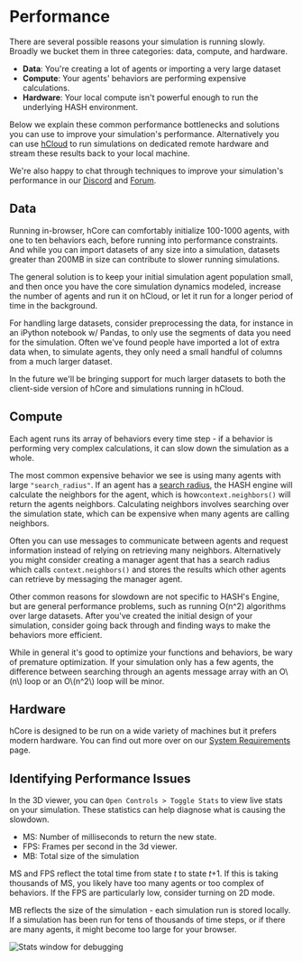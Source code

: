 # Performance

There are several possible reasons your simulation is running slowly. Broadly we bucket them in three categories: data, compute, and hardware.

* **Data**: You're creating a lot of agents or importing a very large dataset
* **Compute**: Your agents' behaviors are performing expensive calculations.
* **Hardware**: Your local compute isn't powerful enough to run the underlying HASH environment.

Below we explain these common performance bottlenecks and solutions you can use to improve your simulation's performance. Alternatively you can use [hCloud](../creating-simulations/h.cloud.md) to run simulations on dedicated remote hardware and stream these results back to your local machine.

We're also happy to chat through techniques to improve your simulation's performance in our [Discord](https://discord.gg/S3GfQaDbrM) and [Forum](https://community.hash.ai/).

## Data

Running in-browser, hCore can comfortably initialize 100-1000 agents, with one to ten behaviors each, before running into performance constraints. And while you can import datasets of any size into a simulation, datasets greater than 200MB in size can contribute to slower running simulations.

The general solution is to keep your initial simulation agent population small, and then once you have the core simulation dynamics modeled, increase the number of agents and run it on hCloud, or let it run for a longer period of time in the background.

For handling large datasets, consider preprocessing the data, for instance in an iPython notebook w/ Pandas, to only use the segments of data you need for the simulation. Often we've found people have imported a lot of extra data when, to simulate agents, they only need a small handful of columns from a much larger dataset.

<Hint style="info">
In the future we'll be bringing support for much larger datasets to both the client-side version of hCore and simulations running in hCloud.
</Hint>

## Compute

Each agent runs its array of behaviors every time step - if a behavior is performing very complex calculations, it can slow down the simulation as a whole.

The most common expensive behavior we see is using many agents with large `"search_radius"`. If an agent has a [search radius](../creating-simulations/anatomy-of-an-agent/context.md#neighbors), the HASH engine will calculate the neighbors for the agent, which is how`context.neighbors()` will return the agents neighbors. Calculating neighbors involves searching over the simulation state, which can be expensive when many agents are calling neighbors. 

Often you can use messages to communicate between agents and request information instead of relying on retrieving many neighbors. Alternatively you might consider creating a manager agent that has a search radius which calls `context.neighbors()` and stores the results which other agents can retrieve by messaging the manager agent.

Other common reasons for slowdown are not specific to HASH's Engine, but are general performance problems, such as running O\(n^2\) algorithms over large datasets. After you've created the initial design of your simulation, consider going back through and finding ways to make the behaviors more efficient.

<Hint style="info">
While in general it's good to optimize your functions and behaviors, be wary of premature optimization. If your simulation only has a few agents, the difference between searching through an agents message array with an O\(n\) loop or an O\(n^2\) loop will be minor.
</Hint>

## Hardware

hCore is designed to be run on a wide variety of machines but it prefers modern hardware. You can find out more over on our [System Requirements](https://docs.hash.ai/core/extra/specs-requirements) page.

## Identifying Performance Issues

In the 3D viewer, you can `Open Controls > Toggle Stats` to view live stats on your simulation. These statistics can help diagnose what is causing the slowdown.

* MS: Number of milliseconds to return the new state.
* FPS: Frames per second in the 3d viewer.
* MB: Total size of the simulation

MS and FPS reflect the total time from state _t_ to state _t_+1. If this is taking thousands of MS, you likely have too many agents or too complex of behaviors. If the FPS are particularly low, consider turning on 2D mode.

MB reflects the size of the simulation - each simulation run is stored locally. If a simulation has been run for tens of thousands of time steps, or if there are many agents, it might become too large for your browser.

![Stats window for debugging](https://cdn-us1.hash.ai/site/docs/kapture-2020-12-17-at-10.26.05.gif)

